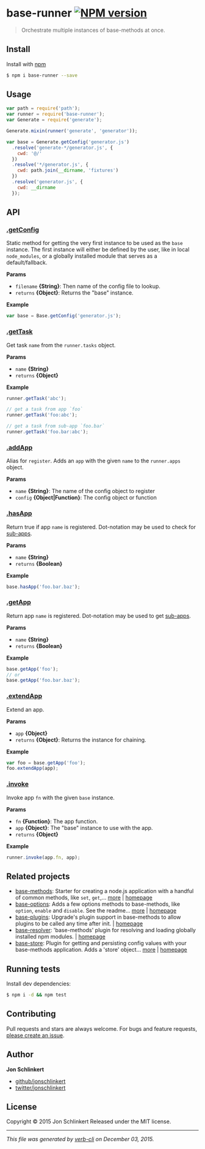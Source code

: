 # base-runner [![NPM version](https://badge.fury.io/js/base-runner.svg)](http://badge.fury.io/js/base-runner)

> Orchestrate multiple instances of base-methods at once.

## Install

Install with [npm](https://www.npmjs.com/)

```sh
$ npm i base-runner --save
```

## Usage

```js
var path = require('path');
var runner = require('base-runner');
var Generate = require('generate');

Generate.mixin(runner('generate', 'generator'));

var base = Generate.getConfig('generator.js')
  .resolve('generate-*/generator.js', {
    cwd: '@/'
  })
  .resolve('*/generator.js', {
    cwd: path.join(__dirname, 'fixtures')
  })
  .resolve('generator.js', {
    cwd: __dirname
  });
```

## API

### [.getConfig](index.js#L63)

Static method for getting the very first instance to be used as the `base` instance. The first instance will either be defined by the user, like in local `node_modules`, or a globally installed module that serves as a default/fallback.

**Params**

* `filename` **{String}**: Then name of the config file to lookup.
* `returns` **{Object}**: Returns the "base" instance.

**Example**

```js
var base = Base.getConfig('generator.js');
```

### [.getTask](index.js#L116)

Get task `name` from the `runner.tasks` object.

**Params**

* `name` **{String}**
* `returns` **{Object}**

**Example**

```js
runner.getTask('abc');

// get a task from app `foo`
runner.getTask('foo:abc');

// get a task from sub-app `foo.bar`
runner.getTask('foo.bar:abc');
```

### [.addApp](index.js#L172)

Alias for `register`. Adds an `app` with the given `name`
to the `runner.apps` object.

**Params**

* `name` **{String}**: The name of the config object to register
* `config` **{Object|Function}**: The config object or function

### [.hasApp](index.js#L189)

Return true if app `name` is registered. Dot-notation may be used to check for [sub-apps](#sub-apps).

**Params**

* `name` **{String}**
* `returns` **{Boolean}**

**Example**

```js
base.hasApp('foo.bar.baz');
```

### [.getApp](index.js#L212)

Return app `name` is registered. Dot-notation may be used to get [sub-apps](#sub-apps).

**Params**

* `name` **{String}**
* `returns` **{Boolean}**

**Example**

```js
base.getApp('foo');
// or
base.getApp('foo.bar.baz');
```

### [.extendApp](index.js#L234)

Extend an app.

**Params**

* `app` **{Object}**
* `returns` **{Object}**: Returns the instance for chaining.

**Example**

```js
var foo = base.getApp('foo');
foo.extendApp(app);
```

### [.invoke](index.js#L255)

Invoke app `fn` with the given `base` instance.

**Params**

* `fn` **{Function}**: The app function.
* `app` **{Object}**: The "base" instance to use with the app.
* `returns` **{Object}**

**Example**

```js
runner.invoke(app.fn, app);
```

## Related projects

* [base-methods](https://www.npmjs.com/package/base-methods): Starter for creating a node.js application with a handful of common methods, like `set`, `get`,… [more](https://www.npmjs.com/package/base-methods) | [homepage](https://github.com/jonschlinkert/base-methods)
* [base-options](https://www.npmjs.com/package/base-options): Adds a few options methods to base-methods, like `option`, `enable` and `disable`. See the readme… [more](https://www.npmjs.com/package/base-options) | [homepage](https://github.com/jonschlinkert/base-options)
* [base-plugins](https://www.npmjs.com/package/base-plugins): Upgrade's plugin support in base-methods to allow plugins to be called any time after init. | [homepage](https://github.com/jonschlinkert/base-plugins)
* [base-resolver](https://www.npmjs.com/package/base-resolver): 'base-methods' plugin for resolving and loading globally installed npm modules. | [homepage](https://github.com/jonschlinkert/base-resolver)
* [base-store](https://www.npmjs.com/package/base-store): Plugin for getting and persisting config values with your base-methods application. Adds a 'store' object… [more](https://www.npmjs.com/package/base-store) | [homepage](https://github.com/jonschlinkert/base-store)

## Running tests

Install dev dependencies:

```sh
$ npm i -d && npm test
```

## Contributing

Pull requests and stars are always welcome. For bugs and feature requests, [please create an issue](https://github.com/jonschlinkert/base-runner/issues/new).

## Author

**Jon Schlinkert**

+ [github/jonschlinkert](https://github.com/jonschlinkert)
+ [twitter/jonschlinkert](http://twitter.com/jonschlinkert)

## License

Copyright © 2015 Jon Schlinkert
Released under the MIT license.

***

_This file was generated by [verb-cli](https://github.com/assemble/verb-cli) on December 03, 2015._